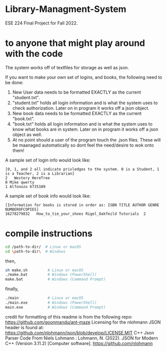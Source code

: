 # Library-Managment-System
ESE 224 Final Project for Fall 2022.  

# to anyone that might play around with the code
The system works off of textfiles for storage as well as json.

If you want to make your own set of logins, and books, the following need to be done:  
1. New User data needs to be formatted EXACTLY as the current "student.txt".
2. "student.txt" holds all login information and is what the system uses to check authorization. Later on in program it works off a json object. 
3. New book data needs to be formatted EXACTLY as the current "book.txt".
4. "book.txt" holds all login information and is what the system uses to know what books are in system. Later on in program it works off a json object as well.
5. At no point should a user of the program touch the .json files. These will be maanaged automatically so dont feel the need/desire to wok onto them!


A sample set of login info would look like:
```
[0, 1, and 2 all indicate privledges to the system. 0 is a Student, 1 is a Teacher, 2 is a Librarian]
2	Westery	HereTree	
0 Mike qwerty
1 Alfonozo 6735109
```

A sample set of book info would look like:
```
[Information for books is stored in order as: ISBN TITLE AUTHOR GENRE NUMBEROFCOPIES]
16278279832   How_to_tie_your_shoes Rigel_Oakfeild Tutorials  2
```
 
# compile instructions
```zsh
cd /path-to-dir/  # Linux or macOS
cd \path-to-dir\  # Windows
```
then,
```zsh
sh make.sh         # Linux or macOS
./make.bat         # Windows (PowerShell)
make.bat           # Windows (Command Prompt)
```
finally,
```zsh
./main             # Linux or macOS
./main.exe         # Windows (PowerShell)
main.exe           # Windows (Command Prompt)
```

credit for formatting of this readme is from the following repo: https://github.com/goonmandu/ant-maze
Licensing for the nlohmann JSON header is found at: https://github.com/nlohmann/json/blob/develop/LICENSE.MIT
C++ Json Parser Code From Niels Lohmann : Lohmann, N. (2022). JSON for Modern C++ (Version 3.11.2) [Computer software]. https://github.com/nlohmann
